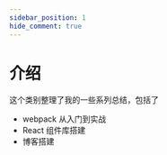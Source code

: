 ```yaml
---
sidebar_position: 1
hide_comment: true
---
```


# 介绍

这个类别整理了我的一些系列总结，包括了
- webpack 从入门到实战
- React 组件库搭建
- 博客搭建
